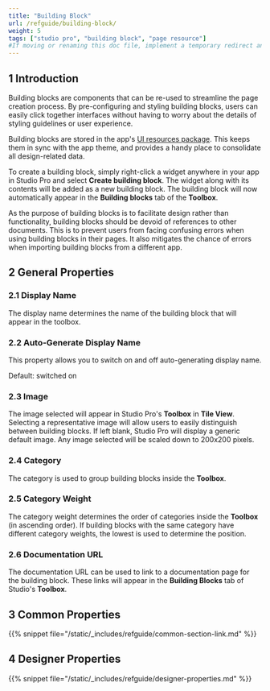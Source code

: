 ```yaml
---
title: "Building Block"
url: /refguide/building-block/
weight: 5
tags: ["studio pro", "building block", "page resource"]
#If moving or renaming this doc file, implement a temporary redirect and let the respective team know they should update the URL in the product. See Mapping to Products for more details.
---
```


## 1 Introduction

Building blocks are components that can be re-used to streamline the page creation process. By pre-configuring and styling building blocks, users can easily click together interfaces without having to worry about the details of styling guidelines or user experience. 

Building blocks are stored in the app's [UI resources package](/refguide/ui-resources-package/). This keeps them in sync with the app theme, and provides a handy place to consolidate all design-related data. 

To create a building block, simply right-click a widget anywhere in your app in Studio Pro and select **Create building block**. The widget along with its contents will be added as a new building block. The building block will now automatically appear in the **Building blocks** tab of the **Toolbox**. 

As the purpose of building blocks is to facilitate design rather than functionality, building blocks should be devoid of references to other documents. This is to prevent users from facing confusing errors when using building blocks in their pages. It also mitigates the chance of errors when importing building blocks from a different app. 

## 2 General Properties

### 2.1 Display Name

The display name determines the name of the building block that will appear in the toolbox. 

### 2.2 Auto-Generate Display Name

This property allows you to switch on and off auto-generating display name.

Default: switched on

### 2.3 Image

The image selected will appear in Studio Pro's **Toolbox** in **Tile View**. Selecting a representative image will allow users to easily distinguish between building blocks. If left blank, Studio Pro will display a generic default image. Any image selected will be scaled down to 200x200 pixels.

### 2.4 Category

The category is used to group building blocks inside the **Toolbox**.

### 2.5 Category Weight

The category weight determines the order of categories inside the **Toolbox** (in ascending order). If building blocks with the same category have different category weights, the lowest is used to determine the position.

### 2.6 Documentation URL

The documentation URL can be used to link to a documentation page for the building block. These links will appear in the **Building Blocks** tab of Studio's **Toolbox**.

## 3 Common Properties

{{% snippet file="/static/_includes/refguide/common-section-link.md" %}}

## 4 Designer Properties

{{% snippet file="/static/_includes/refguide/designer-properties.md" %}}
